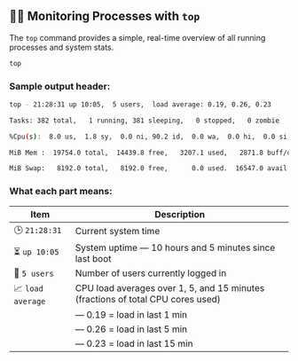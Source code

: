## 🕵️‍♂️ Monitoring Processes with `top`

The `top` command provides a simple, real-time overview of all running processes and system stats.

```bash
top
```

### Sample output header:

```bash
top - 21:28:31 up 10:05,  5 users,  load average: 0.19, 0.26, 0.23

Tasks: 382 total,   1 running, 381 sleeping,   0 stopped,   0 zombie

%Cpu(s):  8.0 us,  1.8 sy,  0.0 ni, 90.2 id,  0.0 wa,  0.0 hi,  0.0 si,  0.0 st

MiB Mem :  19754.0 total,  14439.8 free,   3207.1 used,   2871.8 buff/cache

MiB Swap:   8192.0 total,   8192.0 free,      0.0 used.  16547.0 avail Mem
```

### What each part means:

| Item              | Description                                                                     |
| ----------------- | ------------------------------------------------------------------------------- |
| 🕒 `21:28:31`     | Current system time                                                             |
| ⏳ `up 10:05`      | System uptime — 10 hours and 5 minutes since last boot                          |
| 👥 `5 users`      | Number of users currently logged in                                             |
| 📈 `load average` | CPU load averages over 1, 5, and 15 minutes (fractions of total CPU cores used) |
|                   | — 0.19 = load in last 1 min                                                     |
|                   | — 0.26 = load in last 5 min                                                     |
|                   | — 0.23 = load in last 15 min                                                    |

